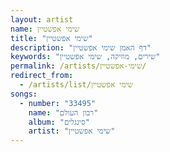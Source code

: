 ```yaml
---
layout: artist
name: שימי אפשטיין
title: "שימי אפשטיין"
description: "דף האמן שימי אפשטיין"
keywords: "שירים, מוזיקה, שימי אפשטיין"
permalink: /artists/שימי-אפשטיין/
redirect_from:
  - /artists/list/שימי אפשטיין
songs:
  - number: "33495"
    name: "רבון העולם"
    album: "סינגלים"
    artist: "שימי אפשטיין"
---
```

